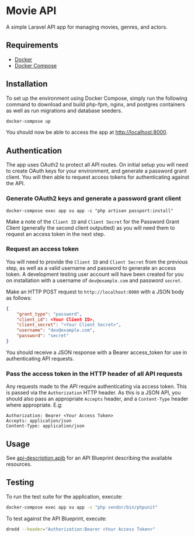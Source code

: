 # Movie API

A simple Laravel API app for managing movies, genres, and actors.

## Requirements

* [Docker](https://www.docker.com/)
* [Docker Compose](https://docs.docker.com/compose/install/)

## Installation

To set up the environment using Docker Compose, simply run the following command
to download and build php-fpm, nginx, and postgres containers as well as run
migrations and database seeders.

```sh
docker-compose up
```

You should now be able to access the app at [http://localhost:8000](http://localhost:8000).

## Authentication

The app uses OAuth2 to protect all API routes. On initial setup you will need to
create OAuth keys for your environment, and generate a password grant client.
You will then able to request access tokens for authenticating against the API.

### Generate OAuth2 keys and generate a password grant client

```
docker-compose exec app su app -c "php artisan passport:install"
```

Make a note of the `Client ID` and `Client Secret` for the Password Grant Client
(generally the second client outputted) as you will need them to request an
access token in the next step.

### Request an access token

You will need to provide the `Client ID` and `Client Secret` from the previous
step, as well as a valid username and password to generate an access token.
A development testing user account will have been created for you on
installation with a username of `dev@example.com` and password `secret`.

Make an HTTP POST request to `http://localhost:8000` with a JSON body as follows:

```json
{
    "grant_type": "password",
    "client_id": <Your Client ID>,
    "client_secret": "<Your Client Secret>",
    "username": "dev@example.com",
    "password": "secret"
}
```

You should receive a JSON response with a Bearer access_token for use in
authenticating API requests.

### Pass the access token in the HTTP header of all API requests

Any requests made to the API require authenticating via access token. This is
passed via the `Authorization` HTTP header. As this is a JSON API, you should
also pass an appropriate `Accepts` header, and a `Content-Type` header where
appropriate. E.g:

```
Authorization: Bearer <Your Access Token>
Accepts: application/json
Content-Type: application/json
```

## Usage

See [api-description.apib](api-description.apib) for an API Blueprint describing
the available resources.

## Testing

To run the test suite for the application, execute:

```sh
docker-compose exec app su app -c "php vendor/bin/phpunit"
```

To test against the API Blueprint, execute:

```sh
dredd --header="Authorization:Bearer <Your Access Token>"
```
